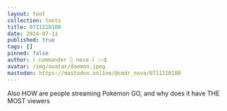 ```yaml
---
layout: toot
collection: toots
title: 0711210100
date: 2024-07-11
published: true
tags: []
pinned: false
author: ⸸ commander ░ nova ⸸ :~$
avatar: /img/avatar/daemon.jpeg
mastodon: https://mastodon.online/@cmdr_nova/0711210100
---
```


Also HOW are people streaming Pokemon GO, and why does it have THE MOST viewers
